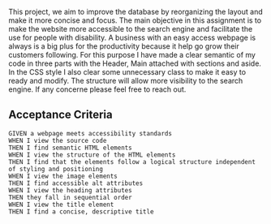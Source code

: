  
 This project, we aim to improve the database by reorganizing the layout and make it more concise and focus. The main objective in this assignment is to make the website more accessible to the search engine and facilitate the use for people with disability. A business with an easy access webpage is always is a big plus for the productivity because it help go grow their customers following.
For this purpose I have made a clear semantic of my code in three parts with the Header, Main attached with sections and aside.
In the CSS style I also clear some unnecessary class to make it easy to ready and modify. The structure will allow more visibility to the search engine. 
If any concerne please feel free to reach out.

## Acceptance Criteria

```
GIVEN a webpage meets accessibility standards
WHEN I view the source code
THEN I find semantic HTML elements
WHEN I view the structure of the HTML elements
THEN I find that the elements follow a logical structure independent of styling and positioning
WHEN I view the image elements
THEN I find accessible alt attributes
WHEN I view the heading attributes
THEN they fall in sequential order
WHEN I view the title element
THEN I find a concise, descriptive title
```
